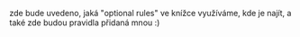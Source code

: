 zde bude uvedeno, jaká "optional rules" ve knížce využíváme, kde je najít, a také zde budou pravidla přidaná mnou :)